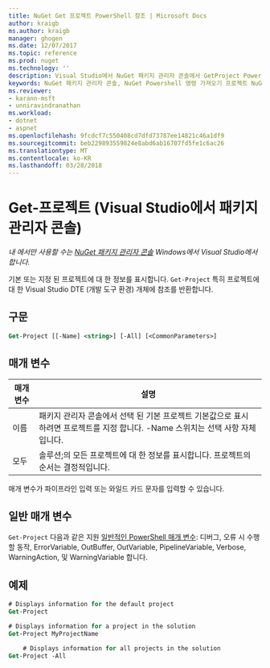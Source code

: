 ```yaml
---
title: NuGet Get 프로젝트 PowerShell 참조 | Microsoft Docs
author: kraigb
ms.author: kraigb
manager: ghogen
ms.date: 12/07/2017
ms.topic: reference
ms.prod: nuget
ms.technology: ''
description: Visual Studio에서 NuGet 패키지 관리자 콘솔에서 GetProject PowerShell 명령에 대 한 참조입니다.
keywords: NuGet 패키지 관리자 콘솔, NuGet Powershell 명령 가져오기 프로젝트 NuGet Powershell 참조
ms.reviewer:
- karann-msft
- unniravindranathan
ms.workload:
- dotnet
- aspnet
ms.openlocfilehash: 9fcdcf7c550408cd7dfd73787ee14821c46a1df9
ms.sourcegitcommit: beb229893559824e8abd6ab16707fd5fe1c6ac26
ms.translationtype: MT
ms.contentlocale: ko-KR
ms.lasthandoff: 03/28/2018
---
```

# <a name="get-project-package-manager-console-in-visual-studio"></a>Get-프로젝트 (Visual Studio에서 패키지 관리자 콘솔)

*내 에서만 사용할 수는 [NuGet 패키지 관리자 콘솔](package-manager-console.md) Windows에서 Visual Studio에서 합니다.*

기본 또는 지정 된 프로젝트에 대 한 정보를 표시합니다. `Get-Project` 특히 프로젝트에 대 한 Visual Studio DTE (개발 도구 환경) 개체에 참조를 반환합니다.

## <a name="syntax"></a>구문

```ps
Get-Project [[-Name] <string>] [-All] [<CommonParameters>]
```

## <a name="parameters"></a>매개 변수

| 매개 변수 | 설명 |
| --- | --- |
| 이름 | 패키지 관리자 콘솔에서 선택 된 기본 프로젝트 기본값으로 표시 하려면 프로젝트를 지정 합니다. -Name 스위치는 선택 사항 자체입니다. |
| 모두 | 솔루션;의 모든 프로젝트에 대 한 정보를 표시합니다. 프로젝트의 순서는 결정적입니다. |

매개 변수가 파이프라인 입력 또는 와일드 카드 문자를 입력할 수 있습니다.

## <a name="common-parameters"></a>일반 매개 변수

`Get-Project` 다음과 같은 지원 [일반적인 PowerShell 매개 변수](http://go.microsoft.com/fwlink/?LinkID=113216): 디버그, 오류 시 수행할 동작, ErrorVariable, OutBuffer, OutVariable, PipelineVariable, Verbose, WarningAction, 및 WarningVariable 합니다.

## <a name="examples"></a>예제

```ps
# Displays information for the default project
Get-Project

# Displays information for a project in the solution
Get-Project MyProjectName

    # Displays information for all projects in the solution
Get-Project -All
```